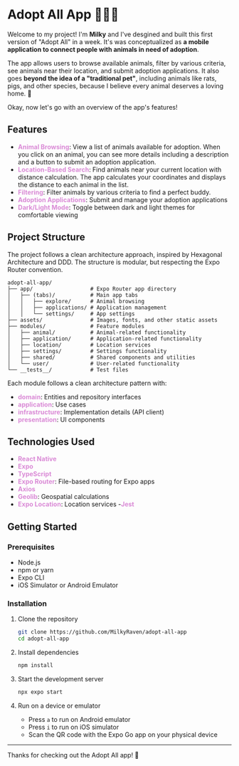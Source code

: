 # Adopt All App 🐶🐱🐷

Welcome to my project! I'm **Milky** and I've desgined and built this first version of "Adopt All" in a week. It's was conceptualized as **a mobile application to connect people with animals in need of adoption**. 

The app allows users to browse available animals, filter by various criteria, see animals near their location, and submit adoption applications. It also goes **beyond the idea of a "traditional pet"**, including animals like rats, pigs, and other species, because I believe every animal deserves a loving home. 💖

<!-- This is a basic README to explain what the app does and how to configure and execute it. For more technical insights, you can check out the <a href="" style="color: rgb(218, 138, 214);">blog post</a> I wrote about this project. There you can find my thought process, struggles, solutions and what I would improve in the future. -->

Okay, now let's go with an overview of the app's features!

## Features

- <span style="color: rgb(218, 138, 214); font-weight: bold;">Animal Browsing</span>: View a list of animals available for adoption. When you click on an animal, you can see more details including a description and a button to submit an adoption application.
- <span style="color: rgb(218, 138, 214); font-weight: bold;">Location-Based Search</span>: Find animals near your current location with distance calculation. The app calculates your coordinates and displays the distance to each animal in the list.
- <span style="color: rgb(218, 138, 214); font-weight: bold;">Filtering</span>: Filter animals by various criteria to find a perfect buddy.
- <span style="color: rgb(218, 138, 214); font-weight: bold;">Adoption Applications</span>: Submit and manage your adoption applications
- <span style="color: rgb(218, 138, 214); font-weight: bold;">Dark/Light Mode</span>: Toggle between dark and light themes for comfortable viewing

## Project Structure

The project follows a clean architecture approach, inspired by Hexagonal Architecture and DDD. The structure is modular, but respecting the Expo Router convention.

```
adopt-all-app/
├── app/                  # Expo Router app directory
│   ├── (tabs)/           # Main app tabs
│   │   ├── explore/      # Animal browsing
│   │   ├── applications/ # Application management
│   │   └── settings/     # App settings
├── assets/               # Images, fonts, and other static assets
├── modules/              # Feature modules
│   ├── animal/           # Animal-related functionality
│   ├── application/      # Application-related functionality
│   ├── location/         # Location services
│   ├── settings/         # Settings functionality
│   ├── shared/           # Shared components and utilities
│   └── user/             # User-related functionality
└── __tests__/            # Test files
```

Each module follows a clean architecture pattern with:
- <span style="color: rgb(218, 138, 214); font-weight: bold;">domain</span>: Entities and repository interfaces
- <span style="color: rgb(218, 138, 214); font-weight: bold;">application</span>: Use cases
- <span style="color: rgb(218, 138, 214); font-weight: bold;">infrastructure</span>: Implementation details (API client)
- <span style="color: rgb(218, 138, 214); font-weight: bold;">presentation</span>: UI components

## Technologies Used

- <span style="color: rgb(218, 138, 214); font-weight: bold;">React Native</span>
- <span style="color: rgb(218, 138, 214); font-weight: bold;">Expo</span>
- <span style="color: rgb(218, 138, 214); font-weight: bold;">TypeScript</span>
- <span style="color: rgb(218, 138, 214); font-weight: bold;">Expo Router</span>: File-based routing for Expo apps
- <span style="color: rgb(218, 138, 214); font-weight: bold;">Axios</span>
- <span style="color: rgb(218, 138, 214); font-weight: bold;">Geolib</span>: Geospatial calculations
- <span style="color: rgb(218, 138, 214); font-weight: bold;">Expo Location</span>: Location services
-<span style="color: rgb(218, 138, 214); font-weight: bold;">Jest</span>

## Getting Started

### Prerequisites

- Node.js
- npm or yarn
- Expo CLI
- iOS Simulator or Android Emulator

### Installation

1. Clone the repository
   ```bash
   git clone https://github.com/MilkyRaven/adopt-all-app
   cd adopt-all-app
   ```

2. Install dependencies
   ```bash
   npm install
   ```

3. Start the development server
   ```bash
   npx expo start
   ```

4. Run on a device or emulator
   - Press `a` to run on Android emulator
   - Press `i` to run on iOS simulator
   - Scan the QR code with the Expo Go app on your physical device

---
Thanks for checking out the Adopt All app! 🐷 

<!-- As I mentioned earlier, for more technical insights, you can check out the [blog post](https://blog.milkykiwi.dev/building-an-adopt-all-app-with-react-native) I wrote about this project. There you can find my thought process, struggles, solutions and what I would improve in the future. If you have any questions or feedback, you can send me an email at milkykiwidev@gmail.com. -->

